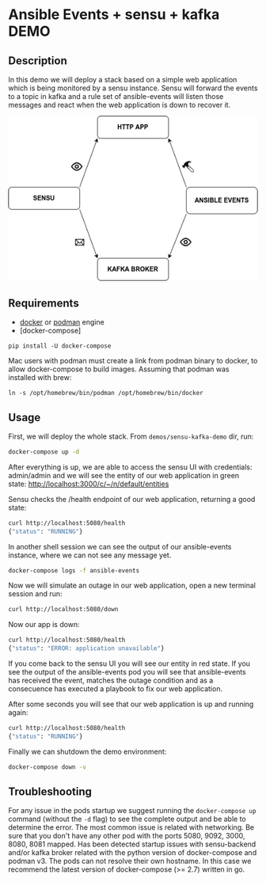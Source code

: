 # Ansible Events + sensu + kafka DEMO

## Description

In this demo we will deploy a stack based on a simple web application which is being monitored by a sensu instance.
Sensu will forward the events to a topic in kafka and a rule set of ansible-events will listen those messages and react
when the web application is down to recover it.

![](diagram.jpg)

## Requirements

- [docker](https://docs.docker.com/engine/install/) or [podman](https://podman.io/getting-started/installation) engine
- [docker-compose]

```
pip install -U docker-compose
```

Mac users with podman must create a link from podman binary to docker, to allow docker-compose to build images.
Assuming that podman was installed with brew:

```
ln -s /opt/homebrew/bin/podman /opt/homebrew/bin/docker
```

## Usage

First, we will deploy the whole stack. From `demos/sensu-kafka-demo` dir, run:

```sh
docker-compose up -d
```

After everything is up, we are able to access the sensu UI with credentials: admin/admin
and we will see the entity of our web application in green state: <http://localhost:3000/c/~/n/default/entities>

Sensu checks the /health endpoint of our web application, returning a good state:

```sh
curl http://localhost:5080/health
{"status": "RUNNING"}
```

In another shell session we can see the output of our ansible-events instance, where we can not see any message yet.

```sh
docker-compose logs -f ansible-events
```

Now we will simulate an outage in our web application, open a new terminal session and run:

```sh
curl http://localhost:5080/down
```

Now our app is down:

```sh
curl http://localhost:5080/health
{"status": "ERROR: application unavailable"}
```

If you come back to the sensu UI you will see our entity in red state.
If you see the output of the ansible-events pod you will see that ansible-events has received the event,
matches the outage condition and as a consecuence has executed a playbook to fix our web application.

After some seconds you will see that our web application is up and running again:

```sh
curl http://localhost:5080/health
{"status": "RUNNING"}
```

Finally we can shutdown the demo environment:

```sh
docker-compose down -v
```

## Troubleshooting

For any issue in the pods startup we suggest running the `docker-compose up` command (without the `-d` flag) to see the complete output and be able to determine the error. The most common issue is related with networking. Be sure that you don't have any other pod with the ports 5080, 9092, 3000, 8080, 8081 mapped. Has been detected startup issues with sensu-backend and/or kafka broker related with the python version of docker-compose and podman v3. The pods can not resolve their own hostname. In this case we recommend the latest version of docker-compose (>= 2.7) written in go.
